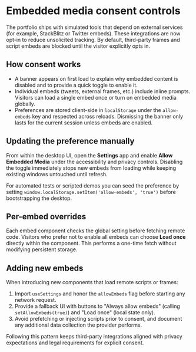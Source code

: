 # Embedded media consent controls

The portfolio ships with simulated tools that depend on external services (for example, StackBlitz or Twitter embeds). These integrations are now opt-in to reduce unsolicited tracking. By default, third-party frames and script embeds are blocked until the visitor explicitly opts in.

## How consent works

- A banner appears on first load to explain why embedded content is disabled and to provide a quick toggle to enable it.
- Individual embeds (tweets, external frames, etc.) include inline prompts. Visitors can load a single embed once or turn on embedded media globally.
- Preferences are stored client-side in `localStorage` under the `allow-embeds` key and respected across reloads. Dismissing the banner only lasts for the current session unless embeds are enabled.

## Updating the preference manually

From within the desktop UI, open the **Settings** app and enable **Allow Embedded Media** under the accessibility and privacy controls. Disabling the toggle immediately stops new embeds from loading while keeping existing windows untouched until refresh.

For automated tests or scripted demos you can seed the preference by setting `window.localStorage.setItem('allow-embeds', 'true')` before bootstrapping the desktop.

## Per-embed overrides

Each embed component checks the global setting before fetching remote code. Visitors who prefer not to enable all embeds can choose **Load once** directly within the component. This performs a one-time fetch without modifying persistent storage.

## Adding new embeds

When introducing new components that load remote scripts or frames:

1. Import `useSettings` and honor the `allowEmbeds` flag before starting any network request.
2. Provide a fallback UI with buttons to "Always allow embeds" (calling `setAllowEmbeds(true)`) and "Load once" (local state only).
3. Avoid prefetching or injecting scripts prior to consent, and document any additional data collection the provider performs.

Following this pattern keeps third-party integrations aligned with privacy expectations and legal requirements for explicit consent.
